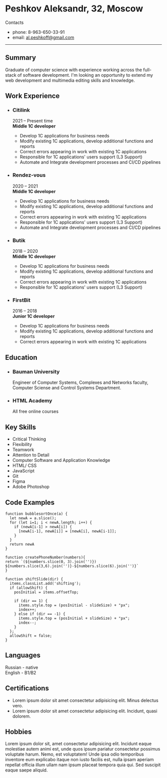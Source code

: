 #  Peshkov Aleksandr, 32, Moscow
Contacts
  * phone: 8-963-650-33-91
  * email:  al.peshkoff@gmail.com 

*** 

## Summary  
Graduate of computer science with experience working across the full-stack of software development. I'm looking an opportunity to extend my web development and multimedia editing skills and knowledge.  
  
## Work Experience ##  

* ### Citilink  
  2021 – Present time   
  **Middle 1С developer**  
  - Develop 1C applications for business needs  
  - Modify existing 1C applications, develop additional functions and reports  
  - Correct errors appearing in work with existing 1C applications  
  - Responsible for 1C applications' users support (L3 Support)  
  - Automate and Integrate development processes and CI/CD pipelines  

* ### Rendez-vous  
  2020 – 2021   
  **Middle 1С developer**  
  - Develop 1C applications for business needs  
  - Modify existing 1C applications, develop additional functions and reports  
  - Correct errors appearing in work with existing 1C applications  
  - Responsible for 1C applications' users support (L3 Support)  
  - Automate and Integrate development processes and CI/CD pipelines  

* ### Butik  
  2018 – 2020  
  **Middle 1С developer**
  - Develop 1C applications for business needs
  - Modify existing 1C applications, develop additional functions and reports
  - Correct errors appearing in work with existing 1C applications
  - Responsible for 1C applications' users support (L3 Support)

* ### FirstBit
  2016 – 2018  
  **Junior 1С developer**
  - Develop 1C applications for business needs
  - Modify existing 1C applications, develop additional functions and reports
  - Correct errors appearing in work with existing 1C applications

## Education
* ### Bauman University
  Engineer of Computer Systems, Complexes and Networks faculty, Computer Sciense and Control Systems Department.
* ### HTML Academy
  All free online courses
## Key Skills
* Critical Thinking
* Flexibility
* Teamwork
* Attention to Detail
* Computer Software and Application Knowledge
* HTML/ CSS
* JavaScript
* Git
* Figma
* Adobe Photoshop

## Code Examples
    function bubblesortOnce(a) {
      let newA = a.slice();
      for (let i=1; i < newA.length; i++) {
        if (newA[i-1] > newA[i]) {
          [newA[i-1], newA[i]] = [newA[i], newA[i-1]];
        }   
      } 
      return newA
    }

    function createPhoneNumber(numbers){
    return `(${numbers.slice(0, 3).join('')}) ${numbers.slice(3,6).join('')}-${numbers.slice(6).join('')}`
    }

    function shiftSlide(dir) {
      items.classList.add('shifting');
      if (allowShift) {
        posInitial = items.offsetTop;

        if (dir == 1) {
          items.style.top = (posInitial - slideSize) + "px";
          index++;
        } else if (dir == -1) {
          items.style.top = (posInitial + slideSize) + "px";
          index--;
        }
      };
      allowShift = false;
    }

## Languages
Russian - native  
English - B1/B2
## Certifications
* Lorem ipsum dolor sit amet consectetur adipisicing elit. Minus delectus vero.
* Lorem ipsum dolor sit amet consectetur adipisicing elit. Incidunt, quasi dolorem.  

## Hobbies
Lorem ipsum dolor sit, amet consectetur adipisicing elit. Incidunt eaque molestiae autem animi est, unde quos ipsum pariatur consectetur possimus voluptate harum. Nemo, est voluptatem! Unde ipsa odio temporibus inventore eum explicabo itaque non iusto facilis est, nulla ipsam aperiam repellat officia illum ullam nam ipsum placeat tempora quia qui. Sed suscipit eaque saepe aliquid.